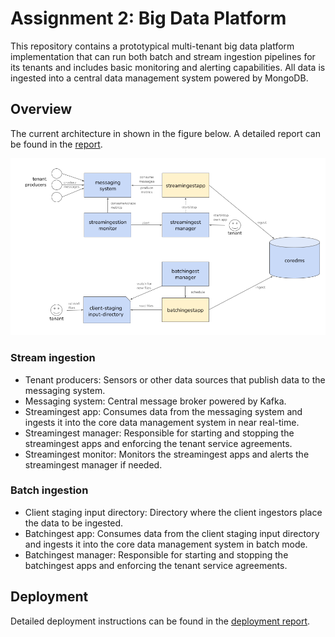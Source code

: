 # Assignment 2: Big Data Platform

This repository contains a prototypical multi-tenant big data platform implementation that can run both batch and
stream ingestion pipelines for its tenants and includes basic monitoring and alerting capabilities. All data is
ingested into a central data management system powered by MongoDB.

## Overview

The current architecture in shown in the figure below. A detailed report can be found in
the [report](reports/Assignment-2-Report.md).

![current](reports/current.png)

### Stream ingestion

* Tenant producers: Sensors or other data sources that publish data to the messaging system.
* Messaging system: Central message broker powered by Kafka.
* Streamingest app: Consumes data from the messaging system and ingests it into the core data management system in near
  real-time.
* Streamingest manager: Responsible for starting and stopping the streamingest apps and enforcing the tenant service
  agreements.
* Streamingest monitor: Monitors the streamingest apps and alerts the streamingest manager if needed.

### Batch ingestion

* Client staging input directory: Directory where the client ingestors place the data to be ingested.
* Batchingest app: Consumes data from the client staging input directory and ingests it into the core data management
  system in batch mode.
* Batchingest manager: Responsible for starting and stopping the batchingest apps and enforcing the tenant service
  agreements.

## Deployment

Detailed deployment instructions can be found in the [deployment report](reports/Assignment-2-Deployment.md).